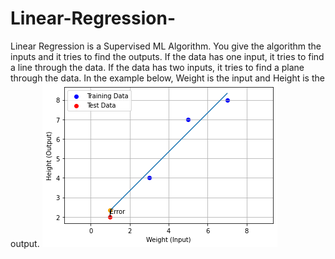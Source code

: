 # Linear-Regression-
Linear Regression is a Supervised ML Algorithm. You give the algorithm the inputs and it tries to find the outputs. If the data has one input, it tries to find a line through the data. If the data has two inputs, it tries to find a plane through the data.
In the example below, Weight is the input and Height is the output.
![Image](regpic.png "icon")
